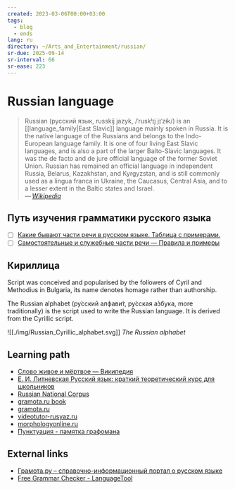 ```yaml
---
created: 2023-03-06T00:00+03:00
tags:
  - blog
  - ends
lang: ru
directory: ~/Arts_and_Entertainment/russian/
sr-due: 2025-09-14
sr-interval: 66
sr-ease: 223
---
```


# Russian language

> Russian (русский язык, russkij jazyk, /ˈruskʲɪj jɪˈzɨk/) is an [[language_family|East Slavic]] language mainly spoken in Russia. It is the native language of the Russians and belongs to the Indo-European language family. It is one of four living East Slavic languages, and is also a part of the larger Balto-Slavic languages. It was the de facto and de jure official language of the former Soviet Union. Russian has remained an official language in independent Russia, Belarus, Kazakhstan, and Kyrgyzstan, and is still commonly used as a lingua franca in Ukraine, the Caucasus, Central Asia, and to a lesser extent in the Baltic states and Israel.\
> — <cite>[Wikipedia](https://en.wikipedia.org/wiki/Russian_language)</cite>

## Путь изучения грамматики русского языка

- [ ] [Какие бывают части речи в русском языке. Таблица с примерами.](https://russkijyazyk.ru/chasti-rechi-v-russkom-yazyke)
- [ ] [Самостоятельные и служебные части речи — Правила и примеры](https://skysmart.ru/articles/russian/samostoyatelnye-i-sluzhebnye-chasti-rechi)

## Кириллица

Script was conceived and popularised by the followers of Cyril and Methodius in Bulgaria, its name denotes homage rather than authorship.

The Russian alphabet (ру́сский алфави́т, ру́сская а́збука, more traditionally) is the script used to write the Russian language. It is derived from the Cyrillic script.

![[./img/Russian_Cyrillic_alphabet.svg]]
_The Russian alphabet_

## Learning path

- [Слово живое и мёртвое — Википедия](https://ru.wikipedia.org/wiki/%D0%A1%D0%BB%D0%BE%D0%B2%D0%BE_%D0%B6%D0%B8%D0%B2%D0%BE%D0%B5_%D0%B8_%D0%BC%D1%91%D1%80%D1%82%D0%B2%D0%BE%D0%B5)
- [Е. И. Литневская Русский язык: краткий теоретический курс для школьников](http://gramota.ru/book/litnevskaya.php)
- [Russian National Corpus](https://ruscorpora.ru/en)
- [gramota.ru book](http://gramota.ru/book/litnevskaya.php)
- [gramota.ru](http://new.gramota.ru/)
- [videotutor-rusyaz.ru](https://videotutor-rusyaz.ru/uchenikam/teoriya.html)
- [morphologyonline.ru](https://morphologyonline.ru/chasti-rechi.html)
- [Пунктуация - памятка графомана](https://proza.ru/diary/drcroco/2011-09-10)

## External links

- [Грамота.ру – справочно-информационный портал о русском языке](https://gramota.ru/)
- [Free Grammar Checker - LanguageTool](https://languagetool.org/)

